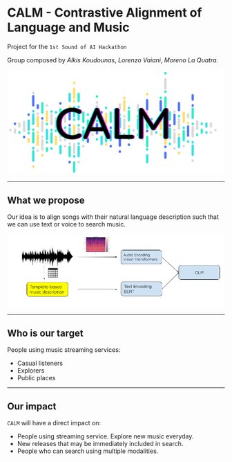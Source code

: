 # CALM - Contrastive Alignment of Language and Music

Project for the ``1st Sound of AI Hackathon``

Group composed by *Alkis Koudounas*, *Lorenzo Vaiani*, *Moreno La Quatra*.

![CALM](images/logo.png?raw=true)

***

## What we propose
Our idea is to align songs with their natural language description such that we can use text or voice to search music.

![Architecture](images/basic_architecture.png?raw=true)

***

## Who is our target
People using music streaming services:
* Casual listeners 
* Explorers
* Public places

***

## Our impact
``CALM`` will have a direct impact on:
* People using streaming service. Explore new music everyday.
* New releases that may be immediately included in search.
* People who can search using multiple modalities.


